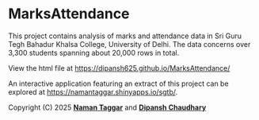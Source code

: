 # MarksAttendance

This project contains analysis of marks and attendance data in Sri Guru Tegh Bahadur Khalsa College, University of Delhi. The data concerns over 3,300 students spanning about 20,000 rows in total.

View the html file at
https://dipansh625.github.io/MarksAttendance/

An interactive application featuring an extract of this project can be explored at https://namantaggar.shinyapps.io/sgtb/.

Copyright (C) 2025 [**Naman Taggar**](https://github.com/zplus11) and [**Dipansh Chaudhary**](https://github.com/Dipansh625)